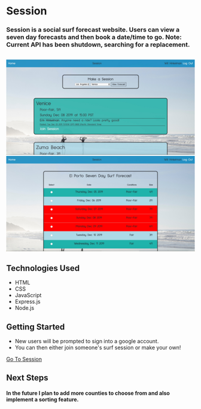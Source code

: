 # Session

### Session is a social surf forecast website. Users can view a seven day forecasts and then book a date/time to go. Note: Current API has been shutdown, searching for a replacement.

## 
![Session Image](./public/images/home.jpg)
![Session Image](./public/images/forecast.jpg)

## Technologies Used
- HTML
- CSS
- JavaScript
- Express.js
- Node.js

## Getting Started
- New users will be prompted to sign into a google account.
- You can then either join someone's surf session or make your own!

[Go To Session](https://session-surf.herokuapp.com/)

## Next Steps
#### In the future I plan to add more counties to choose from and also implement a sorting feature.


